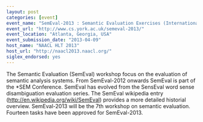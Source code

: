 ```yaml
---
layout: post
categories: [event]
event_name: "SemEval-2013 : Semantic Evaluation Exercises (International Workshop on Semantic Evaluation)"
event_url: "http://www.cs.york.ac.uk/semeval-2013/"
event_location: "Atlanta, Georgia, USA"
event_submission_date: "2013-04-09"
host_name: "NAACL HLT 2013"
host_url: "http://naacl2013.naacl.org/"
siglex_endorsed: yes
---
```

The Semantic Evaluation (SemEval) workshop focus on the evaluation of semantic analysis systems. From SemEval-2012 onwards SemEval is part of the *SEM Conference. SemEval has evolved from the SensEval word sense disambiguation evaluation series. The SemEval wikipedia entry (<http://en.wikipedia.org/wiki/SemEval>) provides a more detailed historial overview. SemEval-2013 will be the 7th workshop on semantic evaluation. Fourteen tasks have been approved for SemEval-2013.